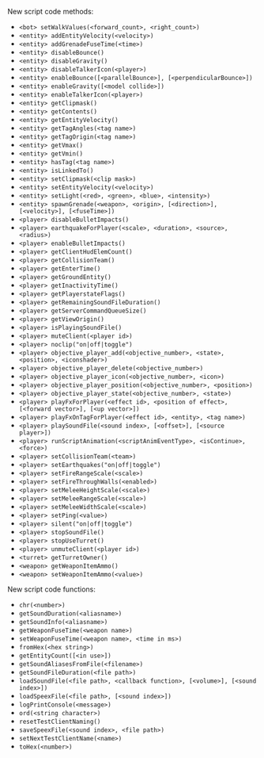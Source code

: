 New script code methods:
  * `<bot> setWalkValues(<forward_count>, <right_count>)`
  * `<entity> addEntityVelocity(<velocity>)`
  * `<entity> addGrenadeFuseTime(<time>)`
  * `<entity> disableBounce()`
  * `<entity> disableGravity()`
  * `<entity> disableTalkerIcon(<player>)`
  * `<entity> enableBounce([<parallelBounce>], [<perpendicularBounce>])`
  * `<entity> enableGravity([<model collide>])`
  * `<entity> enableTalkerIcon(<player>)`
  * `<entity> getClipmask()`
  * `<entity> getContents()`
  * `<entity> getEntityVelocity()`
  * `<entity> getTagAngles(<tag name>)`
  * `<entity> getTagOrigin(<tag name>)`
  * `<entity> getVmax()`
  * `<entity> getVmin()`
  * `<entity> hasTag(<tag name>)`
  * `<entity> isLinkedTo()`
  * `<entity> setClipmask(<clip mask>)`
  * `<entity> setEntityVelocity(<velocity>)`
  * `<entity> setLight(<red>, <green>, <blue>, <intensity>)`
  * `<entity> spawnGrenade(<weapon>, <origin>, [<direction>], [<velocity>], [<fuseTime>])`
  * `<player> disableBulletImpacts()`
  * `<player> earthquakeForPlayer(<scale>, <duration>, <source>, <radius>)`
  * `<player> enableBulletImpacts()`
  * `<player> getClientHudElemCount()`
  * `<player> getCollisionTeam()`
  * `<player> getEnterTime()`
  * `<player> getGroundEntity()`
  * `<player> getInactivityTime()`
  * `<player> getPlayerstateFlags()`
  * `<player> getRemainingSoundFileDuration()`
  * `<player> getServerCommandQueueSize()`
  * `<player> getViewOrigin()`
  * `<player> isPlayingSoundFile()`
  * `<player> muteClient(<player id>)`
  * `<player> noclip("on|off|toggle")`
  * `<player> objective_player_add(<objective_number>, <state>, <position>, <iconshader>)`
  * `<player> objective_player_delete(<objective_number>)`
  * `<player> objective_player_icon(<objective_number>, <icon>)`
  * `<player> objective_player_position(<objective_number>, <position>)`
  * `<player> objective_player_state(<objective_number>, <state>)`
  * `<player> playFxForPlayer(<effect id>, <position of effect>, [<forward vector>], [<up vector>])`
  * `<player> playFxOnTagForPlayer(<effect id>, <entity>, <tag name>)`
  * `<player> playSoundFile(<sound index>, [<offset>], [<source player>])`
  * `<player> runScriptAnimation(<scriptAnimEventType>, <isContinue>, <force>)`
  * `<player> setCollisionTeam(<team>)`
  * `<player> setEarthquakes("on|off|toggle")`
  * `<player> setFireRangeScale(<scale>)`
  * `<player> setFireThroughWalls(<enabled>)`
  * `<player> setMeleeHeightScale(<scale>)`
  * `<player> setMeleeRangeScale(<scale>)`
  * `<player> setMeleeWidthScale(<scale>)`
  * `<player> setPing(<value>)`
  * `<player> silent("on|off|toggle")`
  * `<player> stopSoundFile()`
  * `<player> stopUseTurret()`
  * `<player> unmuteClient(<player id>)`
  * `<turret> getTurretOwner()`
  * `<weapon> getWeaponItemAmmo()`
  * `<weapon> setWeaponItemAmmo(<value>)`

New script code functions:
  * `chr(<number>)`
  * `getSoundDuration(<aliasname>)`
  * `getSoundInfo(<aliasname>)`
  * `getWeaponFuseTime(<weapon name>)`
  * `setWeaponFuseTime(<weapon name>, <time in ms>)`
  * `fromHex(<hex string>)`
  * `getEntityCount([<in use>])`
  * `getSoundAliasesFromFile(<filename>)`
  * `getSoundFileDuration(<file path>)`
  * `loadSoundFile(<file path>, <callback function>, [<volume>], [<sound index>])`
  * `loadSpeexFile(<file path>, [<sound index>])`
  * `logPrintConsole(<message>)`
  * `ord(<string character>)`
  * `resetTestClientNaming()`
  * `saveSpeexFile(<sound index>, <file path>)`
  * `setNextTestClientName(<name>)`
  * `toHex(<number>)`